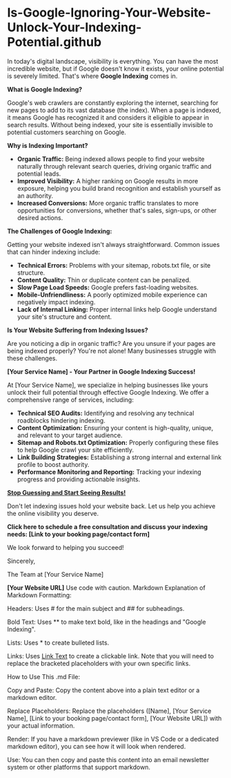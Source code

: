 # Is-Google-Ignoring-Your-Website-Unlock-Your-Indexing-Potential.github
In today's digital landscape, visibility is everything. You can have the most incredible website, but if Google doesn't know it exists, your online potential is severely limited. That's where **Google Indexing** comes in.

**What is Google Indexing?**

Google's web crawlers are constantly exploring the internet, searching for new pages to add to its vast database (the index). When a page is indexed, it means Google has recognized it and considers it eligible to appear in search results. Without being indexed, your site is essentially invisible to potential customers searching on Google.

**Why is Indexing Important?**

*   **Organic Traffic:** Being indexed allows people to find your website naturally through relevant search queries, driving organic traffic and potential leads.
*   **Improved Visibility:** A higher ranking on Google results in more exposure, helping you build brand recognition and establish yourself as an authority.
*   **Increased Conversions:** More organic traffic translates to more opportunities for conversions, whether that's sales, sign-ups, or other desired actions.

**The Challenges of Google Indexing:**

Getting your website indexed isn't always straightforward. Common issues that can hinder indexing include:

*   **Technical Errors:** Problems with your sitemap, robots.txt file, or site structure.
*   **Content Quality:** Thin or duplicate content can be penalized.
*   **Slow Page Load Speeds:** Google prefers fast-loading websites.
*   **Mobile-Unfriendliness:** A poorly optimized mobile experience can negatively impact indexing.
*   **Lack of Internal Linking:** Proper internal links help Google understand your site's structure and content.

**Is Your Website Suffering from Indexing Issues?**

Are you noticing a dip in organic traffic? Are you unsure if your pages are being indexed properly? You're not alone! Many businesses struggle with these challenges.

**[Your Service Name] - Your Partner in Google Indexing Success!**

At [Your Service Name], we specialize in helping businesses like yours unlock their full potential through effective Google Indexing. We offer a comprehensive range of services, including:

*   **Technical SEO Audits:** Identifying and resolving any technical roadblocks hindering indexing.
*   **Content Optimization:** Ensuring your content is high-quality, unique, and relevant to your target audience.
*   **Sitemap and Robots.txt Optimization:** Properly configuring these files to help Google crawl your site efficiently.
*   **Link Building Strategies:** Establishing a strong internal and external link profile to boost authority.
*   **Performance Monitoring and Reporting:** Tracking your indexing progress and providing actionable insights.

**[Stop Guessing and Start Seeing Results!](https://bit.ly/4hfT8Kn)**

Don't let indexing issues hold your website back. Let us help you achieve the online visibility you deserve.

**Click here to schedule a free consultation and discuss your indexing needs: [Link to your booking page/contact form]**

We look forward to helping you succeed!

Sincerely,

The Team at [Your Service Name]

**[Your Website URL]**
Use code with caution.
Markdown
Explanation of Markdown Formatting:

Headers: Uses # for the main subject and ## for subheadings.

Bold Text: Uses ** to make text bold, like in the headings and "Google Indexing".

Lists: Uses * to create bulleted lists.

Links: Uses [Link Text](https://bit.ly/4hfT8Kn) to create a clickable link. Note that you will need to replace the bracketed placeholders with your own specific links.

How to Use This .md File:

Copy and Paste: Copy the content above into a plain text editor or a markdown editor.

Replace Placeholders: Replace the placeholders ([Name], [Your Service Name], [Link to your booking page/contact form], [Your Website URL]) with your actual information.

Render: If you have a markdown previewer (like in VS Code or a dedicated markdown editor), you can see how it will look when rendered.

Use: You can then copy and paste this content into an email newsletter system or other platforms that support markdown.
